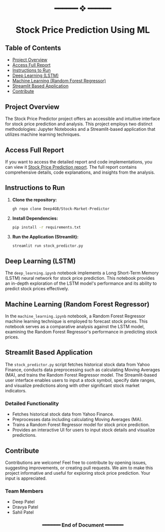 <h2 align="center"> ━━━━━━  ❖  ━━━━━━ </h2>
<h1 align="center"> Stock Price Prediction Using ML </h1>

## Table of Contents
- [Project Overview](#project-overview)
- [Access Full Report](#access-full-report)
- [Instructions to Run](#instructions-to-run)
- [Deep Learning (LSTM)](#deep-learning-lstm)
- [Machine Learning (Random Forest Regressor)](#machine-learning-random-forest-regressor)
- [Streamlit Based Application](#streamlit-based-application)
- [Contribute](#contribute)

## Project Overview
The Stock Price Predictor project offers an accessible and intuitive interface for stock price prediction and analysis. This project employs two distinct methodologies: Jupyter Notebooks and a Streamlit-based application that utilizes machine learning techniques.

## Access Full Report
If you want to access the detailed report and code implementations, you can view it [Stock Price Prediction report](https://stock-prediction-report.deeppatel.tech/#62cf0ed2-6749-4e80-b71e-6487f9036bd9). The full report contains comprehensive details, code explanations, and insights from the analysis.

## Instructions to Run
1. **Clone the repository:**
    ```bash
    gh repo clone Deep4GB/Stock-Market-Predictor
    ```
2. **Install Dependencies:**
    ```bash 
    pip install -r requirements.txt
    ```
3. **Run the Application (Streamlit):**
    ```bash 
    streamlit run stock_predictor.py
    ```

## Deep Learning (LSTM)
The `deep_learning.ipynb` notebook implements a Long Short-Term Memory (LSTM) neural network for stock price prediction. This notebook provides an in-depth exploration of the LSTM model's performance and its ability to predict stock prices effectively.

## Machine Learning (Random Forest Regressor)
In the `machine_learning.ipynb` notebook, a Random Forest Regressor machine learning technique is employed to forecast stock prices. This notebook serves as a comparative analysis against the LSTM model, examining the Random Forest Regressor's performance in predicting stock prices.

## Streamlit Based Application
The `stock_predictor.py` script fetches historical stock data from Yahoo Finance, conducts data preprocessing such as calculating Moving Averages (MA), and trains the Random Forest Regressor model. The Streamlit-based user interface enables users to input a stock symbol, specify date ranges, and visualize predictions along with other significant stock market indicators.

### Detailed Functionality
- Fetches historical stock data from Yahoo Finance.
- Preprocesses data including calculating Moving Averages (MA).
- Trains a Random Forest Regressor model for stock price prediction.
- Provides an interactive UI for users to input stock details and visualize predictions.

## Contribute
Contributions are welcome! Feel free to contribute by opening issues, suggesting improvements, or creating pull requests. We aim to make this project informative and useful for exploring stock price prediction. Your input is appreciated.

### Team Members
- Deep Patel
- Dravya Patel
- Sahil Patel


<h3 align="center"> ━━━━━━ End of Document ━━━━━━ </h3>
